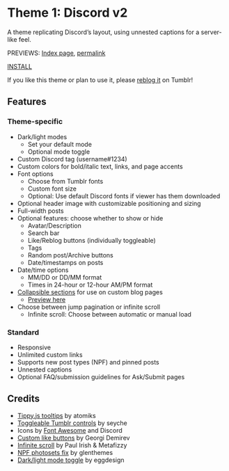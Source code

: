 # Theme 1: Discord v2

A theme replicating Discord’s layout, using unnested captions for a server-like feel.

PREVIEWS: [Index page](https://starlightpreviews.tumblr.com/theme1), [permalink](https://starlightpreviews.tumblr.com/theme1/permalink)

[INSTALL](https://raw.githubusercontent.com/wovenstarlight/tumblr-themes/main/theme1/theme1.html)

If you like this theme or plan to use it, please [reblog it](https://starlightthemes.tumblr.com/post/661983648281722880/theme-1-discord-a-theme-replicating-discords) on Tumblr!

## Features
### Theme-specific
- Dark/light modes
	- Set your default mode
	- Optional mode toggle
- Custom Discord tag (username#1234)
- Custom colors for bold/italic text, links, and page accents
- Font options
	- Choose from Tumblr fonts
	- Custom font size
	- Optional: Use default Discord fonts if viewer has them downloaded
- Optional header image with customizable positioning and sizing
- Full-width posts
- Optional features: choose whether to show or hide
	- Avatar/Description
	- Search bar
	- Like/Reblog buttons (individually toggleable)
	- Tags
	- Random post/Archive buttons
	- Date/timestamps on posts
- Date/time options
	- MM/DD or DD/MM format
	- Times in 24-hour or 12-hour AM/PM format
- [Collapsible sections](https://wovenstarlight.github.io/tumblr-themes/collapsibles/) for use on custom blog pages
	- [Preview here](https://starlightpreviews.tumblr.com/theme1/collapsibles)
- Choose between jump pagination or infinite scroll
	- Infinite scroll: Choose between automatic or manual load

### Standard
- Responsive
- Unlimited custom links
- Supports new post types (NPF) and pinned posts
- Unnested captions
- Optional FAQ/submission guidelines for Ask/Submit pages

## Credits
- [Tippy.js tooltips](https://atomiks.github.io/tippyjs) by atomiks
- [Toggleable Tumblr controls](https://seyche.tumblr.com/post/643682133088583680/hi-looove-your-new-blog-theme-i-was-wondering-if) by seyche
- Icons by [Font Awesome](https://fontawesome.com) and Discord
- [Custom like buttons](https://demirev.cubthemes.com/post/106345243051/changing-like-and-reblog-button-colors-revisited) by Georgi Demirev
- [Infinite scroll](https://infinite-scroll.com/) by Paul Irish & Metafizzy
- [NPF photosets fix](https://glenthemes.tumblr.com/post/659034084446748672/npf-images-v3) by glenthemes
- [Dark/light mode toggle](https://eggdesign.tumblr.com/post/186889223257/day-night-mode-tutorial-after-featuring-a) by eggdesign